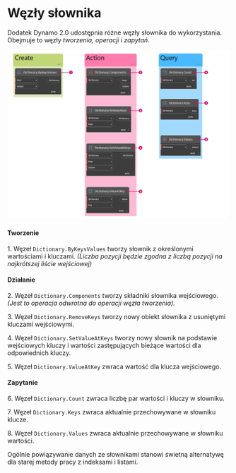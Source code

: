 # Węzły słownika

Dodatek Dynamo 2.0 udostępnia różne węzły słownika do wykorzystania. Obejmuje to węzły _tworzenia, operacji i zapytań_.

![](../images/5-5/2/dictionarynodes-nodes.jpg)

#### Tworzenie

1\. Węzeł `Dictionary.ByKeysValues` tworzy słownik z określonymi wartościami i kluczami. _(Liczba pozycji będzie zgodna z liczbą pozycji na najkrótszej liście wejściowej)_

#### Działanie

2\. Węzeł `Dictionary.Components` tworzy składniki słownika wejściowego. _(Jest to operacja odwrotna do operacji węzła tworzenia)._

3\. Węzeł `Dictionary.RemoveKeys` tworzy nowy obiekt słownika z usuniętymi kluczami wejściowymi.

4\. Węzeł `Dictionary.SetValueAtKeys` tworzy nowy słownik na podstawie wejściowych kluczy i wartości zastępujących bieżące wartości dla odpowiednich kluczy.

5\. Węzeł `Dictionary.ValueAtKey` zwraca wartość dla klucza wejściowego.

#### Zapytanie

6\. Węzeł `Dictionary.Count` zwraca liczbę par wartości i kluczy w słowniku.

7\. Węzeł `Dictionary.Keys` zwraca aktualnie przechowywane w słowniku klucze.

8\. Węzeł `Dictionary.Values` zwraca aktualnie przechowywane w słowniku wartości.

Ogólnie powiązywanie danych ze słownikami stanowi świetną alternatywę dla starej metody pracy z indeksami i listami.
